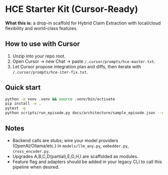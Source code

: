 # HCE Starter Kit (Cursor-Ready)

**What this is:** a drop-in scaffold for Hybrid Claim Extraction with local/cloud flexibility and world-class features.

## How to use with Cursor
1. Unzip into your repo root.
2. Open Cursor → new Chat → paste `/.cursor/prompts/hce-master.txt`.
3. Let Cursor propose integration plan and diffs, then iterate with `/.cursor/prompts/hce-iter-fix.txt`.

## Quick start
```bash
python -m venv .venv && source .venv/bin/activate
pip install -e .
pytest -q
python scripts/run_episode.py docs/architecture/sample_episode.json --outdir out
```

## Notes
- Backend calls are stubs; wire your model providers (OpenAI/Ollama/etc.) in `models/llm_any.py`, `embedder.py`, `cross_encoder.py`.
- Upgrades A,B,C,D(partial),E,G,H,I are scaffolded as modules.
- Feature flag and adapters should be added in your legacy CLI to call this pipeline when desired.
